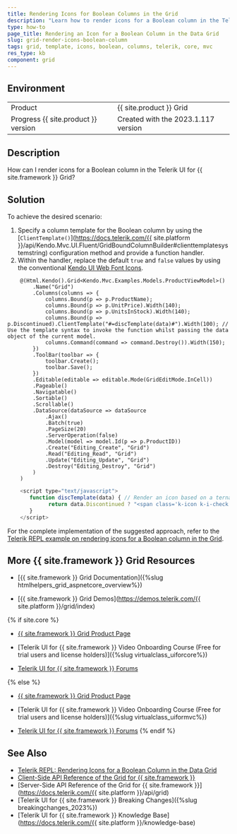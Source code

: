 ```yaml
---
title: Rendering Icons for Boolean Columns in the Grid
description: "Learn how to render icons for a Boolean column in the Telerik UI for {{ site.framework }} Grid."
type: how-to
page_title: Rendering an Icon for a Boolean Column in the Data Grid
slug: grid-render-icons-boolean-column
tags: grid, template, icons, boolean, columns, telerik, core, mvc
res_type: kb
component: grid
---
```


## Environment

<table>
 <tr>
  <td>Product</td>
  <td>{{ site.product }} Grid</td>
 </tr>
 <tr>
  <td>Progress {{ site.product }} version</td>
  <td>Created with the 2023.1.117 version</td>
 </tr>
</table>


## Description

How can I render icons for a Boolean column in the Telerik UI for {{ site.framework }} Grid?

## Solution

To achieve the desired scenario:

1. Specify a column template for the Boolean column by using the [`ClientTemplate()`](https://docs.telerik.com/{{ site.platform }}/api/Kendo.Mvc.UI.Fluent/GridBoundColumnBuilder#clienttemplatesystemstring) configuration method and provide a function handler.
1. Within the handler, replace the default `true` and `false` values by using the conventional [Kendo UI Web Font Icons](https://docs.telerik.com/kendo-ui/styles-and-layout/sass-themes/font-icons).


```Index.cshtml
    @(Html.Kendo().Grid<Kendo.Mvc.Examples.Models.ProductViewModel>()
        .Name("Grid")
        .Columns(columns => {
            columns.Bound(p => p.ProductName);
            columns.Bound(p => p.UnitPrice).Width(140);
            columns.Bound(p => p.UnitsInStock).Width(140);
            columns.Bound(p => p.Discontinued).ClientTemplate("#=discTemplate(data)#").Width(100); // Use the template syntax to invoke the function whilst passing the data object of the current model.
            columns.Command(command => command.Destroy()).Width(150);
        })
        .ToolBar(toolbar => {
            toolbar.Create();
            toolbar.Save();
        })
        .Editable(editable => editable.Mode(GridEditMode.InCell))
        .Pageable()
        .Navigatable()
        .Sortable()
        .Scrollable()
        .DataSource(dataSource => dataSource
            .Ajax()
            .Batch(true)
            .PageSize(20)
            .ServerOperation(false)
            .Model(model => model.Id(p => p.ProductID))
            .Create("Editing_Create", "Grid")
            .Read("Editing_Read", "Grid")
            .Update("Editing_Update", "Grid")
            .Destroy("Editing_Destroy", "Grid")
        )
    )
```
```Script.js
    <script type="text/javascript">
       function discTemplate(data) { // Render an icon based on a ternary operator evaluation.
             return data.Discontinued ? "<span class='k-icon k-i-check'></span>" : "<span class='k-icon k-i-x'></span>"
       }
    </script>
```

For the complete implementation of the suggested approach, refer to the [Telerik REPL example on rendering icons for a Boolean column in the Grid](https://netcorerepl.telerik.com/wHOGOmcP35B0GUWz10).

## More {{ site.framework }} Grid Resources

* [{{ site.framework }} Grid Documentation]({%slug htmlhelpers_grid_aspnetcore_overview%})

* [{{ site.framework }} Grid Demos](https://demos.telerik.com/{{ site.platform }}/grid/index)

{% if site.core %}
* [{{ site.framework }} Grid Product Page](https://www.telerik.com/aspnet-core-ui/grid)

* [Telerik UI for {{ site.framework }} Video Onboarding Course (Free for trial users and license holders)]({%slug virtualclass_uiforcore%})

* [Telerik UI for {{ site.framework }} Forums](https://www.telerik.com/forums/aspnet-core-ui)

{% else %}
* [{{ site.framework }} Grid Product Page](https://www.telerik.com/aspnet-mvc/grid)

* [Telerik UI for {{ site.framework }} Video Onboarding Course (Free for trial users and license holders)]({%slug virtualclass_uiformvc%})

* [Telerik UI for {{ site.framework }} Forums](https://www.telerik.com/forums/aspnet-mvc)
{% endif %}

## See Also

* [Telerik REPL: Rendering Icons for a Boolean Column in the Data Grid](https://netcorerepl.telerik.com/wHOGOmcP35B0GUWz10)
* [Client-Side API Reference of the Grid for {{ site.framework }}](https://docs.telerik.com/kendo-ui/api/javascript/ui/grid)
* [Server-Side API Reference of the Grid for {{ site.framework }}](https://docs.telerik.com/{{ site.platform }}/api/grid)
* [Telerik UI for {{ site.framework }} Breaking Changes]({%slug breakingchanges_2023%})
* [Telerik UI for {{ site.framework }} Knowledge Base](https://docs.telerik.com/{{ site.platform }}/knowledge-base)
